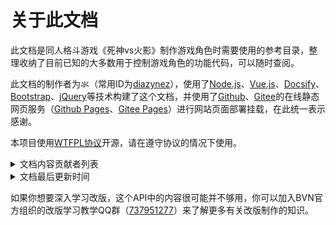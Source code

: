 <!-- about.md -->

# 关于此文档

此文档是同人格斗游戏《死神vs火影》制作游戏角色时需要使用的参考目录，整理收纳了目前已知的大多数用于控制游戏角色的功能代码，可以随时查阅。

此文档的制作者为氺（常用ID为[diazynez](https://space.bilibili.com/86159801)），使用了[Node.js](https://nodejs.org/en/)、[Vue.js](https://vuejs.org/index.html)、[Docsify](https://docsify.js.org/#/)、[Bootstrap](https://getbootstrap.com/)、[jQuery](https://jquery.com/)等技术构建了这个文档，并使用了[Github](https://github.com/)、[Gitee](https://gitee.com/)的在线静态网页服务（[Github Pages](https://pages.github.com/)、[Gitee Pages](https://gitee.com/help/articles/4136)）进行网站页面部署挂载，在此统一表示感谢。

本项目使用[WTFPL协议](http://www.wtfpl.net/)开源，请在遵守协议的情况下使用。

<details>
<summary>文档内容贡献者列表</summary>


- 剑jian（2017.07.19）
	- 编写Fighter控制器和Mc控制器部分的基础类接口
- 小皮（2017.08.09）
	- 将已有的部分接口整理成文档
	- 编写Effect控制器部分的大多数接口
- 氺（2018.11.10）
	- 补充完整上述的接口
	- 编写剩余的全部接口
	- 制作复杂接口辅助编写工具
	- 完成在线版API程序设计

</details>

<details>
<summary>文档最后更新时间</summary>


| **条目名称** | **完成度** | **最后更新时间** |
| ------------ | ---------- | ---------------- |
| 人物控制器   | 99%        | 2023.01.28       |
| 其他控制器   | 100%       | 2023.01.08       |
| 核心对象类   | 100%       | 2023.05.31       |
| 数据模型类   | 100%       | 2023.04.21       |
| 抽象接口类   | 44%        | 2022.06.09       |
| 底层工具类   | 0%         | 2022.06.28       |

</details>



如果你想要深入学习改版，这个API中的内容很可能并不够用，你可以加入BVN官方组织的改版学习教学QQ群（[737951277](https://jq.qq.com/?_wv=1027&k=3hAvQPtz)）来了解更多有关改版制作的知识。